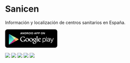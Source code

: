 # Sanicen

Información y localización de centros sanitarios en España.

[![](/captures/googleplay.png?raw=true)](https://play.google.com/store/apps/details?id=com.argenes.android.sanicen)


[![](https://lh3.googleusercontent.com/jBmtHPV2C9kxdvn98_v_ka7zk364OT4di8Qj1NprCLSp7kj5Fz_WiZcX_r1kzEmcoNM=h500)](https://play.google.com/store/apps/details?id=com.argenes.android.sanicen) 
[![](https://lh3.googleusercontent.com/TS1Vjqz4UfnBa0Lgz5jNZ7lPP55HG7LwSS6_tnruiwIpdmDliEFE-V-KB2roQcOocIjg=h500)](https://play.google.com/store/apps/details?id=com.argenes.android.sanicen) 
[![](https://lh3.googleusercontent.com/pq3xdPa348CsNPycVkuAK6CUj8T7kCK0RxFIZ5p_S3qA8J1P7bCqL2Mb45kGWwmI69E=h500)](https://play.google.com/store/apps/details?id=com.argenes.android.sanicen)
[![](https://lh3.googleusercontent.com/2xhEhSmRVLBX3x5Be_y5MOA9vJHgV9xWojkg9tf1yTaqQbwNg21xhhW3MRlzy6abPzw=h500)](https://play.google.com/store/apps/details?id=com.argenes.android.sanicen)
[![](https://lh3.googleusercontent.com/zOltO8-j17XnEZ0FzUPNNBUCStPdPAnu6Igxkz11ga8f0L6qCWQP_jZ8rwgOp4gSSyQ=h500)](https://play.google.com/store/apps/details?id=com.argenes.android.sanicen)


